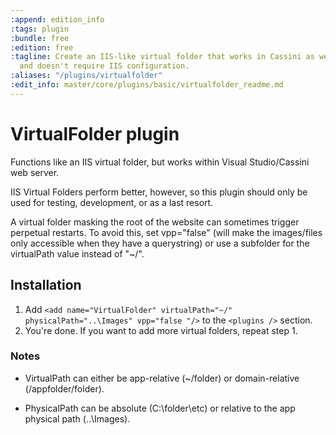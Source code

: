 ```yaml
---
:append: edition_info
:tags: plugin
:bundle: free
:edition: free
:tagline: Create an IIS-like virtual folder that works in Cassini as well as IIS,
  and doesn't require IIS configuration.
:aliases: "/plugins/virtualfolder"
:edit_info: master/core/plugins/basic/virtualfolder_readme.md
---
```


# VirtualFolder plugin

Functions like an IIS virtual folder, but works within Visual Studio/Cassini web server.

IIS Virtual Folders perform better, however, so this plugin should only be used for testing, development, or as a last resort.

A virtual folder masking the root of the website can sometimes trigger perpetual restarts. To avoid this, set vpp="false" (will make the images/files only accessible when they have a querystring) or use a subfolder for the virtualPath value instead of "~/".

## Installation

1. Add `<add name="VirtualFolder" virtualPath="~/" physicalPath="..\Images" vpp="false "/>` to the `<plugins />` section.
2. You're done. If you want to add more virtual folders, repeat step 1.


### Notes

* VirtualPath can either be app-relative (~/folder) or domain-relative (/appfolder/folder).

* PhysicalPath can be absolute (C:\folder\etc) or relative to the app physical path (..\Images).